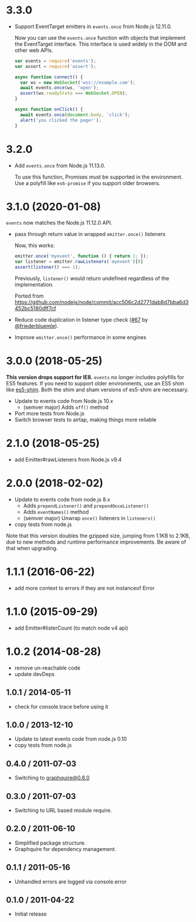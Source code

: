 # 3.3.0

- Support EventTarget emitters in `events.once` from Node.js 12.11.0.

  Now you can use the `events.once` function with objects that implement the EventTarget interface. This interface is
  used widely in
  the DOM and other web APIs.

  ```js
  var events = require('events');
  var assert = require('assert');

  async function connect() {
    var ws = new WebSocket('wss://example.com');
    await events.once(ws, 'open');
    assert(ws.readyState === WebSocket.OPEN);
  }

  async function onClick() {
    await events.once(document.body, 'click');
    alert('you clicked the page!');
  }
  ```

# 3.2.0

- Add `events.once` from Node.js 11.13.0.

  To use this function, Promises must be supported in the environment. Use a polyfill like `es6-promise` if you support
  older browsers.

# 3.1.0 (2020-01-08)

`events` now matches the Node.js 11.12.0 API.

- pass through return value in wrapped `emitter.once()` listeners

  Now, this works:
  ```js
  emitter.once('myevent', function () { return 1; });
  var listener = emitter.rawListeners('myevent')[0]
  assert(listener() === 1);
  ```
  Previously, `listener()` would return undefined regardless of the implementation.

  Ported from https://github.com/nodejs/node/commit/acc506c2d2771dab8d7bba6d3452bc5180dff7cf

- Reduce code duplication in listener type check ([#67](https://github.com/Gozala/events/pull/67)
  by [@friederbluemle](https://github.com/friederbluemle)).
- Improve `emitter.once()` performance in some engines

# 3.0.0 (2018-05-25)

**This version drops support for IE8.** `events` no longer includes polyfills
for ES5 features. If you need to support older environments, use an ES5 shim
like [es5-shim](https://npmjs.com/package/es5-shim). Both the shim and sham
versions of es5-shim are necessary.

- Update to events code from Node.js 10.x
    - (semver major) Adds `off()` method
- Port more tests from Node.js
- Switch browser tests to airtap, making things more reliable

# 2.1.0 (2018-05-25)

- add Emitter#rawListeners from Node.js v9.4

# 2.0.0 (2018-02-02)

- Update to events code from node.js 8.x
    - Adds `prependListener()` and `prependOnceListener()`
    - Adds `eventNames()` method
    - (semver major) Unwrap `once()` listeners in `listeners()`
- copy tests from node.js

Note that this version doubles the gzipped size, jumping from 1.1KB to 2.1KB,
due to new methods and runtime performance improvements. Be aware of that when
upgrading.

# 1.1.1 (2016-06-22)

- add more context to errors if they are not instanceof Error

# 1.1.0 (2015-09-29)

- add Emitter#listerCount (to match node v4 api)

# 1.0.2 (2014-08-28)

- remove un-reachable code
- update devDeps

## 1.0.1 / 2014-05-11

- check for console.trace before using it

## 1.0.0 / 2013-12-10

- Update to latest events code from node.js 0.10
- copy tests from node.js

## 0.4.0 / 2011-07-03 ##

- Switching to graphquire@0.8.0

## 0.3.0 / 2011-07-03 ##

- Switching to URL based module require.

## 0.2.0 / 2011-06-10 ##

- Simplified package structure.
- Graphquire for dependency management.

## 0.1.1 / 2011-05-16 ##

- Unhandled errors are logged via console.error

## 0.1.0 / 2011-04-22 ##

- Initial release
